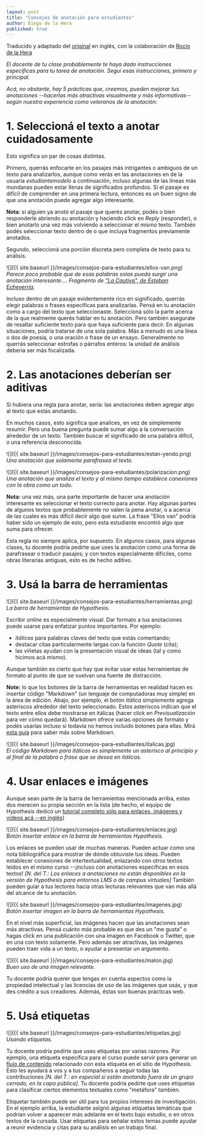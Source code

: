 ```yaml
---
layout: post
title: "Consejos de anotación para estudiantes"
author: Diego de la Hera
published: true
---
```


Traducido y adaptado del [original](https://web.hypothes.is/annotation-tips-for-students/) en inglés, con la colaboración de [Rocío de la Hera](https://buenasnochesaureliano.blogspot.com/)

*El docente de tu clase probablemente te haya dado instrucciones específicas para tu tarea de anotación. Seguí esas instrucciones, primero y principal.*

*Acá, no obstante, hay 5 prácticas que, creemos, pueden mejorar tus anotaciones --hacerlas más atractivas visualmente y más informativas-- según nuestra experiencia como veteranos de la anotación:*

# 1. Seleccioná el texto a anotar cuidadosamente
Esto significa un par de cosas distintas.

Primero, querrás enfocarte en los pasajes más intrigantes o ambiguos de un texto para analizarlos, aunque como verás en las anotaciones en de la usuaria *estudiantemodelo* a continuación, incluso algunas de las líneas más mundanas pueden estar llenas de significados profundos. Si el pasaje es difícil de comprender en una primera lectura, entonces es un buen signo de que una anotación puede agregar algo interesante.

**Nota**: si alguien ya anotó el pasaje que querés anotar, podés o bien responderle abriendo su anotación y haciendo click en *Reply* (responder), o bien anotarlo una vez más volviendo a seleccionar el mismo texto. También podés seleccionar texto dentro de o que incluya fragmentos previamente anotados.

Segundo, seleccioná una porción discreta pero completa de texto para tu análisis.

![]({{ site.baseurl }}/images/consejos-para-estudiantes/ellos-van.png)<br>
*Parece poco probable que de esas palabras solas pueda surgir una anotación interesante.... Fragmento de ["La Cautiva", de Esteban Echeverría](https://es.wikipedia.org/wiki/La_cautiva_(poema)).*

Incluso dentro de un pasaje evidentemente rico en significado, querrás elegir palabras o frases específicas para analizarlas. Pensá en tu anotación como a cargo del texto que seleccionaste. Seleccioná sólo la parte acerca de la que realmente querés hablar en tu anotación. Pero también asegurate de resaltar suficiente texto para que haya suficiente para decir. En algunas situaciones, podría tratarse de una sola palabra. Más a menudo es una línea o dos de poesía, o una oración o frase de un ensayo. Generalmente no querrás seleccionar estrofas o párrafos enteros: la unidad de análisis debería ser más focalizada.

# 2. Las anotaciones deberían ser aditivas
Si hubiera una regla para anotar, sería: las anotaciones deben agregar algo al texto que estás anotando.

En muchos casos, esto significa que analices, en vez de simplemente resumir. Pero una buena pregunta puede sumar algo a la conversación alrededor de un texto. También buscar el significado de una palabra difícil, o una referencia desconocida.

![]({{ site.baseurl }}/images/consejos-para-estudiantes/estan-yendo.png)<br>
*Una anotación que solamente parafrasea el texto.*

![]({{ site.baseurl }}/images/consejos-para-estudiantes/polarizacion.png)<br>
*Una anotación que analiza el texto y al mismo tiempo establece conexiones con la obra como un todo.*

**Nota:** una vez más, una parte importante de hacer una anotación interesante es seleccionar el texto correcto para anotar. Hay algunas partes de algunos textos que probablemente no valen la pena anotar, o a acerca de las cuales es más difícil decir algo que sume. La frase "Ellos van" podría haber sido un ejemplo de esto, pero esta estudiante encontró algo que suma para ofrecer.

Esta regla no siempre aplica, por supuesto. En algunos casos, para algunas clases, tu docente podría pedirte que uses la anotación como una forma de parafrasear o traducir pasajes; y con textos especialmente difíciles, como obras literarias antiguas, esto es de hecho aditivo.

# 3. Usá la barra de herramientas

![]({{ site.baseurl }}/images/consejos-para-estudiantes/herramientas.png)<br>
*La barra de herramientas de Hypothesis.*

Escribir *online* es especialmente visual. Dar formato a tus anotaciones puede usarse para enfatizar puntos importantes. Por ejemplo:

* *itálicas* para palabras claves del texto que estás comentando;
* destacar citas particularmente largas con la función *Quote* (cita);
* las viñetas ayudan con la presentación visual de ideas (tal y como hicimos acá mismo).

Aunque también es cierto que hay que evitar usar estas herramientas de formato al punto de que se vuelvan una fuente de distracción.

**Note:** lo que los botones de la barra de herramientas en realidad hacen es insertar código "Markdown" (un lenguaje de computadoras muy simple) en la área de edición. Abajo, por ejemplo, el botón *itálica* simplemente agrega asteriscos alrededor del texto seleccionado. Estos asteriscos indican que el texto entre ellos debe mostrarse en itálicas (hacer click en *Previsualización* para ver cómo quedará). Markdown ofrece varias opciones de formato y podés usarlas incluso si todavía no hemos incluido botones para ellas. Mirá [esta guía](https://help.github.com/es/github/writing-on-github/getting-started-with-writing-and-formatting-on-github) para saber más sobre Markdown.

![]({{ site.baseurl }}/images/consejos-para-estudiantes/italicas.jpg)<br>
*El código Markdown para itálicas es simplemente un asterisco al principio y al final de la palabra o frase que se desea en itálicas.*

# 4. Usar enlaces e imágenes
Aunque sean parte de la barra de herramientas mencionada arriba, estas dos merecen su propia sección en la lista (de hecho, el equipo de Hypothesis dedicó un [tutorial completo sólo para enlaces, imágenes y videos acá --en inglés](https://hypothes.is/adding-links-images-and-videos/))

![]({{ site.baseurl }}/images/consejos-para-estudiantes/enlaces.jpg)<br>
*Botón insertar enlace en la barra de herramientas Hypothesis.*

Los enlaces se pueden usar de muchas maneras. Pueden actuar como una nota bibliográfica para mostrar de dónde obtuviste tus ideas. Pueden establecer conexiones de intertextualidad, enlazando con otros textos leídos en el mismo curso --¡incluso con anotaciones específicas en esos textos! *[N. del T.: Los enlaces a anotaciones no están disponibles en la versión de Hypothesis para entornos LMS o de campus virtuales]* También pueden guiar a tus lectores hacia otras lecturas relevantes que van más allá del alcance de tu anotación.

![]({{ site.baseurl }}/images/consejos-para-estudiantes/imagenes.jpg)<br>
*Botón insertar imagen en la barra de herramientas Hypothesis.*

En el nivel más superficial, las imágenes hacen que las anotaciones sean más atractivas. Pensá cuánto más probable es que des un "me gusta" o hagas click en una publicación con una imagen en Facebook o Twitter, que en una con texto solamente. Pero además ser atractivas, las imágenes pueden traer vida a un texto, o ayudar a presentar un argumento.

![]({{ site.baseurl }}/images/consejos-para-estudiantes/malon.jpg)<br>
*Buen uso de una imagen relevante.*

Tu docente podría querer que tengas en cuenta aspectos como la propiedad intelectual y las licencias de uso de las imágenes que usás, y que des crédito a sus creadores. Además, éstas son buenas prácticas web.

# 5. Usá etiquetas

![]({{ site.baseurl }}/images/consejos-para-estudiantes/etiquetas.jpg)<br>
*Usando etiquetas.*

Tu docente podría pedirte que uses etiquetas por varias razones. Por ejemplo, una etiqueta específica para el curso puede servir para generar un [flujo de contenido](https://hypothes.is/search) relacionado con esta etiqueta en el sitio de Hypothesis. Esto les ayudará a vos y a tus compañeros a seguir todas las contribuciones *[N. del T.: en especial si están anotando fuera de un grupo cerrado, en la capa pública]*. Tu docente podría pedirte que uses etiquetas para clasificar ciertos elementos textuales como "metáfora" también.

Etiquetar también puede ser útil para tus propios intereses de investigación. En el ejemplo arriba, la estudiante asignó algunas etiquetas temáticas que podrían volver a aparecer más adelante en el texto bajo estudio, o en otros textos de la cursada. Usar etiquetas para señalar estos temas puede ayudar a reunir evidencia y citas para su análisis en un trabajo final.

